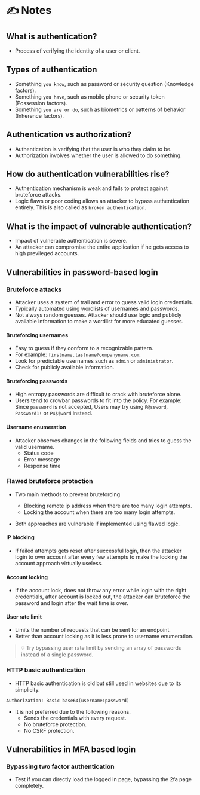 # ✍️ Notes

## What is authentication?
- Process of verifying the identity of a user or client.

## Types of authentication
- Something `you know`, such as password or security question (Knowledge factors).
- Something `you have`, such as mobile phone or security token (Possession factors).
- Something `you are or do`, such as biometrics or patterns of behavior (Inherence factors).

## Authentication vs authorization?
- Authentication is verifying that the user is who they claim to be. 
- Authorization involves whether the user is allowed to do something.

## How do authentication vulnerabilities rise?
 - Authentication mechanism is weak and fails to protect against bruteforce attacks.
 - Logic flaws or poor coding allows an attacker to bypass authentication entirely. This is also called as `broken authentication`.

 ## What is the impact of vulnerable authentication?
 - Impact of vulnerable authentication is severe.
 - An attacker can compromise the entire application if he gets access to high previleged accounts.

 ## Vulnerabilities in password-based login

### Bruteforce attacks

- Attacker uses a system of trail and error to guess valid login credentials.
- Typically automated using wordlists of usernames and passwords.
- Not always random guesses. Attacker should use logic and publicly available information to make a wordlist for more educated guesses.


#### Bruteforcing usernames
- Easy to guess if they conform to a recognizable pattern. 
- For example: `firstname.lastname@companyname.com`.
- Look for predictable usernames such as `admin` or `administrator`.
- Check for publicly available information.

#### Bruteforcing passwords
- High entropy passwords are difficult to crack with bruteforce alone.
- Users tend to crowbar passwords to fit into the policy. For example: Since `password` is not accepted, Users may try using `P@ssword`, `Password1!` or `P4$$word` instead.

#### Username enumeration
- Attacker observes changes in the following fields and tries to guess the valid username.
    - Status code
    - Error message
    - Response time

### Flawed bruteforce protection

- Two main methods to prevent bruteforcing
    - Blocking remote ip address when there are too many login attempts.
    - Locking the account when there are too many login attempts.

- Both approaches are vulnerable if implemented using flawed logic.

#### IP blocking
- If failed attempts gets reset after successful login, then the attacker login to own account after every few attempts to make the locking the account approach virtually useless.

#### Account locking
- If the account lock, does not throw any error while login with the right credentials, after account is locked out, the attacker can bruteforce the password and login after the wait time is over.


#### User rate limit
- Limits the number of requests that can be sent for an endpoint.
- Better than account locking as it is less prone to username enumeration.


> 💡 Try bypassing user rate limit by sending an array of passwords instead of a single password.


### HTTP basic authentication
- HTTP basic authentication is old but still used in websites due to its simplicity.

```
Authorization: Basic base64(username:password)
```

- It is not preferred due to the following reasons.
    - Sends the credentials with every request.
    - No bruteforce protection.
    - No CSRF protection. 

## Vulnerabilities in MFA based login

### Bypassing two factor authentication
- Test if you can directly load the logged in page, bypassing the 2fa page completely.
